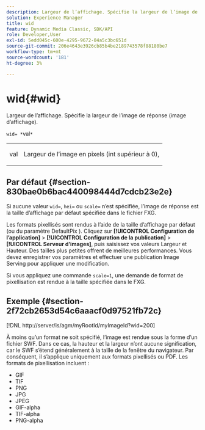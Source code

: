 ```yaml
---
description: Largeur de l’affichage. Spécifie la largeur de l’image de réponse (image d’affichage).
solution: Experience Manager
title: wid
feature: Dynamic Media Classic, SDK/API
role: Developer,User
exl-id: 5edd045c-600e-4295-9672-04a5c3bc651d
source-git-commit: 206e4643e3926cb85b4be2189743578f88180be7
workflow-type: tm+mt
source-wordcount: '181'
ht-degree: 3%

---
```


# wid{#wid}

Largeur de l’affichage. Spécifie la largeur de l’image de réponse (image d’affichage).

`wid= *`val`*`

<table id="simpletable_8229FEFB366F4A799C206FD3E3C601BA"> 
 <tr class="strow"> 
  <td class="stentry"> <p><span class="codeph"> <span class="varname"> val</span></span> </p> </td> 
  <td class="stentry"> <p>Largeur de l’image en pixels (int supérieur à 0), </p></td> 
 </tr> 
</table>

## Par défaut {#section-830bae0b6bac440098444d7cdcb23e2e}

Si aucune valeur `wid=`, `hei=` ou `scale=` n’est spécifiée, l’image de réponse est la taille d’affichage par défaut spécifiée dans le fichier FXG.

Les formats pixellisés sont rendus à l’aide de la taille d’affichage par défaut (ou du paramètre DefaultPix ). Cliquez sur **[!UICONTROL Configuration de l’application]** > **[!UICONTROL Configuration de la publication]** > **[!UICONTROL Serveur d’images]**, puis saisissez vos valeurs Largeur et Hauteur. Des tailles plus petites offrent de meilleures performances. Vous devez enregistrer vos paramètres et effectuer une publication Image Serving pour appliquer une modification.

Si vous appliquez une commande `scale=1`, une demande de format de pixellisation est rendue à la taille spécifiée dans le FXG.

## Exemple {#section-2f72cb2653d54c6aaacf0d97521fb72c}

[!DNL http://server/is/agm/myRootId/myImageId?wid=200]

À moins qu’un format ne soit spécifié, l’image est rendue sous la forme d’un fichier SWF. Dans ce cas, la hauteur et la largeur n’ont aucune signification, car le SWF s’étend généralement à la taille de la fenêtre du navigateur. Par conséquent, il s’applique uniquement aux formats pixellisés ou PDF. Les formats de pixellisation incluent :

* GIF
* TIF
* PNG
* JPG
* JPEG
* GIF-alpha
* TIF-alpha
* PNG-alpha
